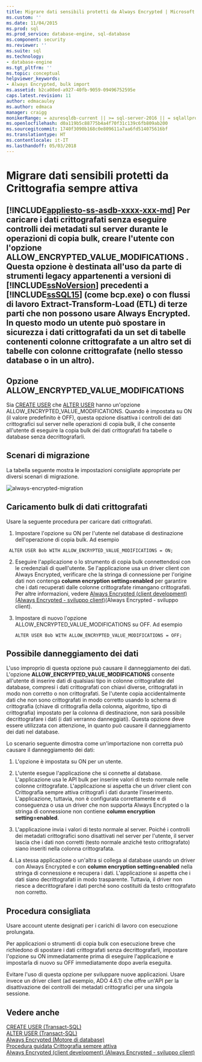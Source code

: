 ```yaml
---
title: Migrare dati sensibili protetti da Always Encrypted | Microsoft Docs
ms.custom: ''
ms.date: 11/04/2015
ms.prod: sql
ms.prod_service: database-engine, sql-database
ms.component: security
ms.reviewer: ''
ms.suite: sql
ms.technology:
- database-engine
ms.tgt_pltfrm: ''
ms.topic: conceptual
helpviewer_keywords:
- Always Encrypted, bulk import
ms.assetid: b2ca08ed-a927-40fb-9059-09496752595e
caps.latest.revision: 11
author: edmacauley
ms.author: edmaca
manager: craigg
monikerRange: = azuresqldb-current || >= sql-server-2016 || = sqlallproducts-allversions
ms.openlocfilehash: d0a119b5c88775b4a4f70f31c139c6fb809ab200
ms.sourcegitcommit: 1740f3090b168c0e809611a7aa6fd514075616bf
ms.translationtype: HT
ms.contentlocale: it-IT
ms.lasthandoff: 05/03/2018
---
```

# <a name="migrate-sensitive-data-protected-by-always-encrypted"></a>Migrare dati sensibili protetti da Crittografia sempre attiva
[!INCLUDE[appliesto-ss-asdb-xxxx-xxx-md](../../../includes/appliesto-ss-asdb-xxxx-xxx-md.md)]
 Per caricare i dati crittografati senza eseguire controlli dei metadati sul server durante le operazioni di copia bulk, creare l'utente con l'opzione **ALLOW_ENCRYPTED_VALUE_MODIFICATIONS** . Questa opzione è destinata all'uso da parte di strumenti legacy appartenenti a versioni di [!INCLUDE[ssNoVersion](../../../includes/ssnoversion-md.md)] precedenti a [!INCLUDE[ssSQL15](../../../includes/sssql15-md.md)] (come bcp.exe) o con flussi di lavoro Extract-Transform-Load (ETL) di terze parti che non possono usare Always Encrypted. In questo modo un utente può spostare in sicurezza i dati crittografati da un set di tabelle contenenti colonne crittografate a un altro set di tabelle con colonne crittografate (nello stesso database o in un altro).  
 -  
 ## <a name="the-allowencryptedvaluemodifications-option"></a>Opzione ALLOW_ENCRYPTED_VALUE_MODIFICATIONS  
 Sia [CREATE USER](https://msdn.microsoft.com/library/ms173463.aspx) che [ALTER USER](https://msdn.microsoft.com/library/ms176060.aspx) hanno un'opzione ALLOW_ENCRYPTED_VALUE_MODIFICATIONS. Quando è impostata su ON (il valore predefinito è OFF), questa opzione disattiva i controlli dei dati crittografici sul server nelle operazioni di copia bulk, il che consente all'utente di eseguire la copia bulk dei dati crittografati fra tabelle o database senza decrittografarli.  
  
## <a name="data-migration-scenarios"></a>Scenari di migrazione  
La tabella seguente mostra le impostazioni consigliate appropriate per diversi scenari di migrazione.  
 
![always-encrypted-migration](../../../relational-databases/security/encryption/media/always-encrypted-migration.PNG "always-encrypted-migration")  

## <a name="bulk-loading-of-encrypted-data"></a>Caricamento bulk di dati crittografati  
Usare la seguente procedura per caricare dati crittografati.  

1.  Impostare l'opzione su ON per l'utente nel database di destinazione dell'operazione di copia bulk. Ad esempio  
 
   ```  
    ALTER USER Bob WITH ALLOW_ENCRYPTED_VALUE_MODIFICATIONS = ON;  
   ```  

2.  Eseguire l'applicazione o lo strumento di copia bulk connettendosi con le credenziali di quell'utente. Se l'applicazione usa un driver client con Always Encrypted, verificare che la stringa di connessione per l'origine dati non contenga **column encryption setting=enabled** per garantire che i dati recuperati dalle colonne crittografate rimangano crittografati. Per altre informazioni, vedere [Always Encrypted &#40;client development&#41; (Always Encrypted - sviluppo client)](../../../relational-databases/security/encryption/always-encrypted-client-development.md)(Always Encrypted - sviluppo client).  
  
3.  Impostare di nuovo l'opzione ALLOW_ENCRYPTED_VALUE_MODIFICATIONS su OFF. Ad esempio  

    ```  
    ALTER USER Bob WITH ALLOW_ENCRYPTED_VALUE_MODIFICATIONS = OFF;  
    ```  

## <a name="potential-for-data-corruption"></a>Possibile danneggiamento dei dati  
L'uso improprio di questa opzione può causare il danneggiamento dei dati. L'opzione **ALLOW_ENCRYPTED_VALUE_MODIFICATIONS** consente all'utente di inserire dati di qualsiasi tipo in colonne crittografate del database, compresi i dati crittografati con chiavi diverse, crittografati in modo non corretto o non crittografati. Se l'utente copia accidentalmente dati che non sono crittografati in modo corretto usando lo schema di crittografia (chiave di crittografia della colonna, algoritmo, tipo di crittografia) impostato per la colonna di destinazione, non sarà possibile decrittografare i dati (i dati verranno danneggiati). Questa opzione deve essere utilizzata con attenzione, in quanto può causare il danneggiamento dei dati nel database.  

Lo scenario seguente dimostra come un'importazione non corretta può causare il danneggiamento dei dati:  

1.  L'opzione è impostata su ON per un utente.  
 
2.  L'utente esegue l'applicazione che si connette al database. L'applicazione usa le API bulk per inserire valori di testo normale nelle colonne crittografate. L'applicazione si aspetta che un driver client con Crittografia sempre attiva crittografi i dati durante l'inserimento. L'applicazione, tuttavia, non è configurata correttamente e di conseguenza o usa un driver che non supporta Always Encrypted o la stringa di connessione non contiene **column encryption setting=enabled**.  

3.  L'applicazione invia i valori di testo normale al server. Poiché i controlli dei metadati crittografici sono disattivati nel server per l'utente, il server lascia che i dati non corretti (testo normale anziché testo crittografato) siano inseriti nella colonna crittografata.  
 
4.  La stessa applicazione o un'altra si collega al database usando un driver con Always Encrypted e con **column encryption setting=enabled** nella stringa di connessione e recupera i dati. L'applicazione si aspetta che i dati siano decrittografati in modo trasparente. Tuttavia, il driver non riesce a decrittografare i dati perché sono costituiti da testo crittografato non corretto.  

## <a name="best-practice"></a>Procedura consigliata  
 
Usare account utente designati per i carichi di lavoro con esecuzione prolungata.  
 
Per applicazioni o strumenti di copia bulk con esecuzione breve che richiedono di spostare i dati crittografati senza decrittografarli, impostare l'opzione su ON immediatamente prima di eseguire l'applicazione e impostarla di nuovo su OFF immediatamente dopo averla eseguita.  
 
Evitare l'uso di questa opzione per sviluppare nuove applicazioni. Usare invece un driver client (ad esempio, ADO 4.6.1) che offre un'API per la disattivazione dei controlli dei metadati crittografici per una singola sessione.  

## <a name="see-also"></a>Vedere anche  
[CREATE USER &#40;Transact-SQL&#41;](../../../t-sql/statements/create-user-transact-sql.md)   
[ALTER USER &#40;Transact-SQL&#41;](../../../t-sql/statements/alter-user-transact-sql.md)   
[Always Encrypted &#40;Motore di database&#41;](../../../relational-databases/security/encryption/always-encrypted-database-engine.md)   
[Procedura guidata Crittografia sempre attiva](../../../relational-databases/security/encryption/always-encrypted-wizard.md)   
[Always Encrypted &#40;client development&#41; (Always Encrypted - sviluppo client)](../../../relational-databases/security/encryption/always-encrypted-client-development.md)  
